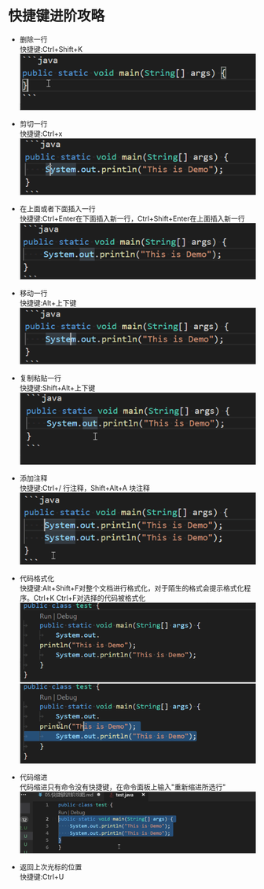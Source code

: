 # 快捷键进阶攻略

+ 删除一行  
 快捷键:Ctrl+Shift+K  
 ![delrow](imgs/delrow.gif)

+ 剪切一行  
 快捷键:Ctrl+x  
 ![cutrow](imgs/cutrow.gif)

+ 在上面或者下面插入一行  
 快捷键:Ctrl+Enter在下面插入新一行，Ctrl+Shift+Enter在上面插入新一行  
 ![insertrow](imgs/insertrow.gif)

+ 移动一行  
 快捷键:Alt+上下键  
 ![moverow](imgs/moverow.gif)

+ 复制粘贴一行  
 快捷键:Shift+Alt+上下键  
 ![copyrow](imgs/copyrow.gif)

+ 添加注释  
 快捷键:Ctrl+/ 行注释，Shift+Alt+A 块注释  
 ![comment](imgs/comment.gif)

+ 代码格式化  
 快捷键:Alt+Shift+F对整个文档进行格式化，对于陌生的格式会提示格式化程序。Ctrl+K Ctrl+F对选择的代码被格式化
 ![format1](imgs/format1.gif)
 ![format2](imgs/format2.gif)

+ 代码缩进  
 代码缩进只有命令没有快捷键，在命令面板上输入"重新缩进所选行"  
 ![indent](imgs/indent.gif)

+ 返回上次光标的位置  
 快捷键:Ctrl+U